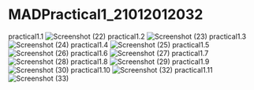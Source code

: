 # MADPractical1_21012012032
practical1.1
![Screenshot (22)](https://user-images.githubusercontent.com/111366028/186715692-ffcaf895-6804-47a6-abd1-4f9d130bcb04.png)
practical1.2
![Screenshot (23)](https://user-images.githubusercontent.com/111366028/186715765-0f038373-d11d-4a51-a18e-6ab1640a495f.png)
practical1.3
![Screenshot (24)](https://user-images.githubusercontent.com/111366028/186715827-4347a4d1-eddc-4ffc-82c7-fba7d8acb628.png)
practical1.4
![Screenshot (25)](https://user-images.githubusercontent.com/111366028/186715900-7adfa3d7-02f7-4512-89d0-986351f1dbfc.png)
practical1.5
![Screenshot (26)](https://user-images.githubusercontent.com/111366028/186715961-d9d99191-0f2e-4d6d-97a4-6c3b5296fc55.png)
practical1.6
![Screenshot (27)](https://user-images.githubusercontent.com/111366028/186716020-41fc0e18-06e4-457e-9a42-30675095e239.png)
practical1.7
![Screenshot (28)](https://user-images.githubusercontent.com/111366028/186716057-43283b7a-bef3-495d-8d42-5d1a07d3d0dc.png)
practical1.8
![Screenshot (29)](https://user-images.githubusercontent.com/111366028/186716111-10ca8dbf-8c26-4735-aaff-a0494fea241c.png)
practical1.9
![Screenshot (30)](https://user-images.githubusercontent.com/111366028/186716166-c576ea7b-5800-4a2b-a29a-31ee73977d38.png)
practical1.10
![Screenshot (32)](https://user-images.githubusercontent.com/111366028/186716220-6d197b91-176b-4b38-94a4-609593d2fc83.png)
practical1.11
![Screenshot (33)](https://user-images.githubusercontent.com/111366028/186716289-917a5942-ae4f-4dfe-889b-da6a7b34575a.png)
